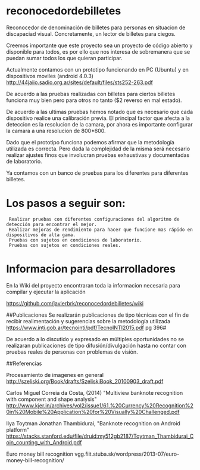 # reconocedordebilletes
Reconocedor de denominación de billetes para personas en situacion de discapaciad visual. Concretamente, un lector de billetes para ciegos.

Creemos importante que este proyecto sea un proyecto de código abierto y disponible para todos, es por ello que nos interesa de sobremanera que se puedan sumar todos los que quieran participar.
 
Actualmente contamos con un prototipo funcionando en PC (Ubuntu) y en dispositivos moviles (android 4.0.3)
http://44jaiio.sadio.org.ar/sites/default/files/sts252-263.pdf

De acuerdo a las pruebas realizadas con billetes para ciertos billetes funciona muy bien pero para otros no tanto ($2 reverso en mal estado).

De acuerdo a las ultimas pruebas hemos notado que es necesario que cada dispositivo realice una calibración previa. El principal factor que afecta a la deteccion es la resolucion de la camara, por ahora es importante configurar la camara a una resolucion de 800*600.

Dado que el prototipo funciona podemos afirmar que la metodología utilizada es correcta. Pero dada la complejidad de la misma será necesario realizar ajustes finos que involucran pruebas exhaustivas y documentadas de laboratorio.

Ya contamos con un banco de pruebas para los diferentes para diferentes billetes.


Los pasos a seguir son:
======================

     Realizar pruebas con diferentes configuraciones del algoritmo de detección para encontrar el mejor.
     Realizar mejoras de rendimiento para hacer que funcione mas rápido en dispositivos de alta gama.
     Pruebas con sujetos en condiciones de laboratorio.
     Pruebas con sujetos en condiciones reales.

Informacion para desarrolladores
================================

En la Wiki del proyecto encontraran toda la informacion necesaria para compilar y ejecutar la aplicación

https://github.com/javierbrk/reconocedordebilletes/wiki


##Publicaciones
Se realizarán publicaciones de tipo técnicas con el fin de recibir realimentación y sugerencias sobre la metodología utilizada
https://www.inti.gob.ar/tecnointi/pdf/TecnoINTI2015.pdf pg 396#

De acuerdo a lo discutido y expresado en múltiples oportunidades no se realizaran publicaciones de tipo difusión/divulgación hasta no contar con pruebas reales de personas con problemas de visión.

##Referencias

Procesamiento de imagenes en general http://szeliski.org/Book/drafts/SzeliskiBook_20100903_draft.pdf

Carlos Miguel Correia da Costa, (2014) "Multiview banknote recognition with component and shape analysis" http://www.kjer.in/archives/vol2/issue1/61.%20Currency%20Recognition%20in%20Mobile%20Application%20for%20Visually%20Challenged.pdf

Ilya Toytman Jonathan Thambidurai, "Banknote recognition on Android platform" https://stacks.stanford.edu/file/druid:my512gb2187/Toytman_Thambidurai_Coin_counting_with_Android.pdf

Euro money bill recognition vgg.fiit.stuba.sk/wordpress/2013-07/euro-money-bill-recognition/
